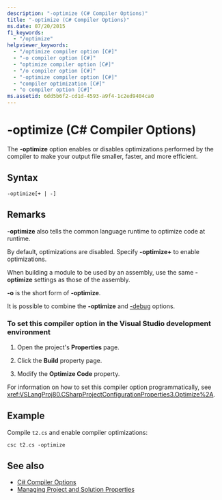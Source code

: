 ```yaml
---
description: "-optimize (C# Compiler Options)"
title: "-optimize (C# Compiler Options)"
ms.date: 07/20/2015
f1_keywords: 
  - "/optimize"
helpviewer_keywords: 
  - "/optimize compiler option [C#]"
  - "-o compiler option [C#]"
  - "optimize compiler option [C#]"
  - "/o compiler option [C#]"
  - "-optimize compiler option [C#]"
  - "compiler optimization [C#]"
  - "o compiler option [C#]"
ms.assetid: 6dd5b6f2-cd1d-4593-a9f4-1c2ed9404ca0
---
```

# -optimize (C# Compiler Options)
The **-optimize** option enables or disables optimizations performed by the compiler to make your output file smaller, faster, and more efficient.  
  
## Syntax  
  
```console  
-optimize[+ | -]  
```  
  
## Remarks  
 **-optimize** also tells the common language runtime to optimize code at runtime.  
  
 By default, optimizations are disabled. Specify **-optimize+** to enable optimizations.  
  
 When building a module to be used by an assembly, use the same **-optimize** settings as those of the assembly.  
  
 **-o** is the short form of **-optimize**.  
  
 It is possible to combine the **-optimize** and [-debug](./debug-compiler-option.md) options.  
  
### To set this compiler option in the Visual Studio development environment  
  
1. Open the project's **Properties** page.  
  
2. Click the **Build** property page.  
  
3. Modify the **Optimize Code** property.  
  
 For information on how to set this compiler option programmatically, see <xref:VSLangProj80.CSharpProjectConfigurationProperties3.Optimize%2A>.  
  
## Example  
 Compile `t2.cs` and enable compiler optimizations:  
  
```console  
csc t2.cs -optimize  
```  
  
## See also

- [C# Compiler Options](./index.md)
- [Managing Project and Solution Properties](/visualstudio/ide/managing-project-and-solution-properties)
